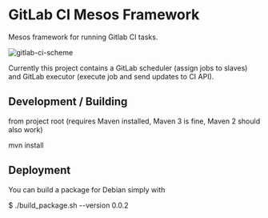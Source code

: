 # GitLab CI Mesos Framework

Mesos framework for running Gitlab CI tasks. 

![gitlab-ci-scheme](https://raw.github.com/deric/gitlab-ci-mesos/diagram/diagrams/gitlab-ci.png)

Currently this project contains a GitLab scheduler (assign jobs to slaves) and GitLab executor (execute job and send updates to CI API).

## Development / Building

from project root (requires Maven installed, Maven 3 is fine, Maven 2 should also work)

   mvn install

   
## Deployment

You can build a package for Debian simply with

   $ ./build_package.sh --version 0.0.2






